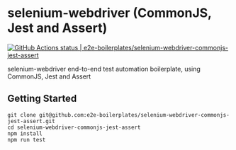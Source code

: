 # selenium-webdriver (CommonJS, Jest and Assert)

[![GitHub Actions status | e2e-boilerplates/selenium-webdriver-commonjs-jest-assert](https://github.com/e2e-boilerplates/selenium-webdriver-commonjs-jest-assert/workflows/selenium-webdriver-commonjs-jest-assert/badge.svg)](https://github.com/e2e-boilerplates/selenium-webdriver-commonjs-jest-assert/actions?workflow=selenium-webdriver-commonjs-jest-assert)

selenium-webdriver end-to-end test automation boilerplate, using CommonJS, Jest and Assert

## Getting Started

    git clone git@github.com:e2e-boilerplates/selenium-webdriver-commonjs-jest-assert.git
    cd selenium-webdriver-commonjs-jest-assert
    npm install
    npm run test
